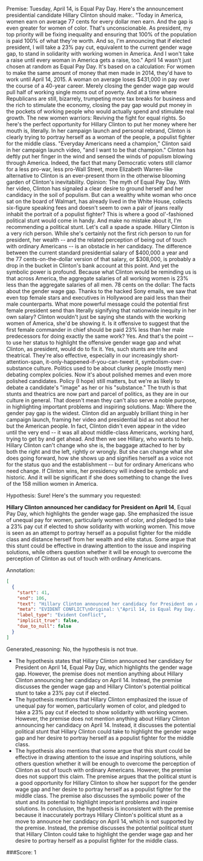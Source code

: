
Premise:
Tuesday, April 14, is Equal Pay Day. Here's the announcement presidential candidate Hillary Clinton should make:. "Today in America, women earn on average 77 cents for every dollar men earn.  And the gap is even greater for women of color. That's unconscionable.  As president, my top priority will be fixing inequality and ensuring that 100% of the population is paid 100% of what they're worth.  And so, I'm announcing that if elected president, I will take a 23% pay cut, equivalent to the current gender wage gap, to stand in solidarity with working women in America. And I won't take a raise until every woman in America gets a raise, too." April 14 wasn't just chosen at random as Equal Pay Day. It's based on a calculation: For women to make the same amount of money that men made in 2014, they'd have to work until April 14, 2015. A woman on average loses $431,000 in pay over the course of a 40-year career. Merely closing the gender wage gap would pull half of working single moms out of poverty.  And at a time where Republicans are still, bizarrely, trumpeting more tax breaks for business and the rich to stimulate the economy, closing the pay gap would put money in the pockets of working people who would actually spend and stimulate real growth. The new women warriors: Reviving the fight for equal rights. So here's the perfect opportunity for Hillary Clinton to put her money where her mouth is, literally. In her campaign launch and personal rebrand, Clinton is clearly trying to portray herself as a woman of the people, a populist fighter for the middle class. "Everyday Americans need a champion," Clinton said in her campaign launch video, "and I want to be that champion." Clinton has deftly put her finger in the wind and sensed the winds of populism blowing through America. Indeed, the fact that many Democratic voters still clamor for a less pro-war, less pro-Wall Street, more Elizabeth Warren-like alternative to Clinton is an ever-present thorn in the otherwise blooming garden of Clinton's inevitability. Opinion: The myth of Equal Pay Day. With her video, Clinton has signaled a clear desire to ground herself and her candidacy in the soil of populism. But can a wealthy white woman who once sat on the board of Walmart, has already lived in the White House, collects six-figure speaking fees and doesn't seem to own a pair of jeans really inhabit the portrait of a populist fighter? This is where a good ol'-fashioned political stunt would come in handy.  And make no mistake about it, I'm recommending a political stunt. Let's call a spade a spade. Hillary Clinton is a very rich person. While she's certainly not the first rich person to run for president, her wealth -- and the related perception of being out of touch with ordinary Americans -- is an obstacle in her candidacy. The difference between the current standard presidential salary of $400,000 a year and the 77 cents-on-the-dollar version of that salary, or $308,000, is probably a drop in the bucket in Clinton's bank account at this point. And yet the symbolic power is profound. Because what Clinton would be reminding us is that across America, the aggregate salaries of all working women is 23% less than the aggregate salaries of all men. 78 cents on the dollar: The facts about the gender wage gap. Thanks to the hacked Sony emails, we saw that even top female stars and executives in Hollywood are paid less than their male counterparts. What more powerful message could the potential first female president send than literally signifying that nationwide inequity in her own salary? Clinton wouldn't just be saying she stands with the working women of America, she'd be showing it. Is it offensive to suggest that the first female commander in chief should be paid 23% less than her male predecessors for doing exactly the same work?  Yes. And that's the point -- to use her status to highlight the offensive gender wage gap and what Clinton, as president, would do to fix it. Yes, such stunts are trite and theatrical.  They're also effective, especially in our increasingly short-attention-span, it-only-happened-if-you-can-tweet it, symbolism-over-substance culture. Politics used to be about clunky people (mostly men) debating complex policies. Now it's about polished memes and even more polished candidates. Policy (I hope) still matters, but we're as likely to debate a candidate's "image" as her or his "substance." The truth is that stunts and theatrics are now part and parcel of politics, as they are in our culture in general. That doesn't mean they can't also serve a noble purpose, in highlighting important problems and inspiring solutions. Map: Where the gender pay gap is the widest. Clinton did an arguably brilliant thing in her campaign launch, framing her video and presidential bid as not about her but the American people. In fact, Clinton didn't even appear in the video until the very end -- it was all about middle-class Americans, working hard, trying to get by and get ahead. And then we see Hillary, who wants to help. Hillary Clinton can't change who she is, the baggage attached to her by both the right and the left, rightly or wrongly. But she can change what she does going forward, how she shows up and signifies herself as a voice not for the status quo and the establishment -- but for ordinary Americans who need change. If Clinton wins, her presidency will indeed be symbolic and historic. And it will be significant if she does something to change the lives of the 158 million women in America.


Hypothesis:
Sure! Here's the summary you requested:

**Hillary Clinton announced her candidacy for President on April 14**, Equal Pay Day, which highlights the gender wage gap. She emphasized the issue of unequal pay for women, particularly women of color, and pledged to take a 23% pay cut if elected to show solidarity with working women. This move is seen as an attempt to portray herself as a populist fighter for the middle class and distance herself from her wealth and elite status. Some argue that this stunt could be effective in drawing attention to the issue and inspiring solutions, while others question whether it will be enough to overcome the perception of Clinton as out of touch with ordinary Americans.

Annotation:
```json
[
  {
    "start": 41,
    "end": 106,
    "text": "Hillary Clinton announced her candidacy for President on April 14",
    "meta": "EVIDENT CONFLICT\nOriginal: \"April 14, is Equal Pay Day. Here's the announcement presidential candidate Hillary Clinton should make: \"Today in America, women earn on average 77 cents for every dollar men earn. And the gap is even greater for women of color...\"\nGenerative: \"Hillary Clinton announced her candidacy for President on April 14\"",
    "label_type": "Evident Conflict",
    "implicit_true": false,
    "due_to_null": false
  }
]
```

Generated_reasoning:
No, the hypothesis is not true. 
- The hypothesis states that Hillary Clinton announced her candidacy for President on April 14, Equal Pay Day, which highlights the gender wage gap. However, the premise does not mention anything about Hillary Clinton announcing her candidacy on April 14. Instead, the premise discusses the gender wage gap and Hillary Clinton's potential political stunt to take a 23% pay cut if elected. 
- The hypothesis mentions that Hillary Clinton emphasized the issue of unequal pay for women, particularly women of color, and pledged to take a 23% pay cut if elected to show solidarity with working women. However, the premise does not mention anything about Hillary Clinton announcing her candidacy on April 14. Instead, it discusses the potential political stunt that Hillary Clinton could take to highlight the gender wage gap and her desire to portray herself as a populist fighter for the middle class. 
- The hypothesis also mentions that some argue that this stunt could be effective in drawing attention to the issue and inspiring solutions, while others question whether it will be enough to overcome the perception of Clinton as out of touch with ordinary Americans. However, the premise does not support this claim. The premise argues that the political stunt is a good opportunity for Hillary Clinton to show her support for the gender wage gap and her desire to portray herself as a populist fighter for the middle class. The premise also discusses the symbolic power of the stunt and its potential to highlight important problems and inspire solutions. In conclusion, the hypothesis is inconsistent with the premise because it inaccurately portrays Hillary Clinton's political stunt as a move to announce her candidacy on April 14, which is not supported by the premise. Instead, the premise discusses the potential political stunt that Hillary Clinton could take to highlight the gender wage gap and her desire to portray herself as a populist fighter for the middle class.

###Score:
1
